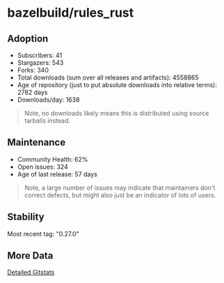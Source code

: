 # bazelbuild/rules_rust

## Adoption

- Subscribers: 41
- Stargazers: 543
- Forks: 340
- Total downloads (sum over all releases and artifacts): 4558865
- Age of repository (just to put absolute downloads into relative terms): 2782 days
- Downloads/day: 1638

> Note, no downloads likely means this is distributed using source tarballs instead.

## Maintenance

- Community Health: 62%
- Open issues: 324
- Age of last release: 57 days

> Note, a large number of issues may indicate that maintainers don't correct defects, but might also
> just be an indicator of lots of users.

## Stability

Most recent tag: "0.27.0"

## More Data

[Detailed Gitstats](/bazel-catalog/gitstats/bazelbuild/rules_rust)

